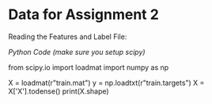 # Data for Assignment 2

Reading the Features and Label File:

*Python Code (make sure you setup scipy)*

from scipy.io import loadmat
import numpy as np

X = loadmat(r"train.mat")
y = np.loadtxt(r"train.targets")
X = X['X'].todense()
print(X.shape)
